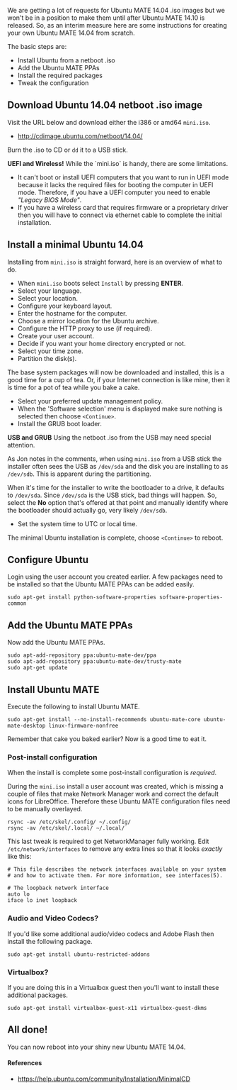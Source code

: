 <!--
.. title: Ubuntu MATE 14.04 from Scratch
.. slug: 2014-08-ubuntu-mate-14-04-from-scratch
.. date: 2014-08-20 22:57:43
.. tags: Ubuntu,MATE,LTS,Trusty
.. link: 
.. description: Installing Ubuntu MATE 14.04 from scratch
.. author: Martin Wimpress
-->

We are getting a lot of requests for Ubuntu MATE 14.04 .iso images but we
won't be in a position to make them until after Ubuntu MATE 14.10 is
released. So, as an interim measure here are some instructions for creating
your own Ubuntu MATE 14.04 from scratch.

The basic steps are:

  * Install Ubuntu from a netboot .iso
  * Add the Ubuntu MATE PPAs
  * Install the required packages
  * Tweak the configuration

## Download Ubuntu 14.04 netboot .iso image

Visit the URL below and download either the i386 or amd64 `mini.iso`.

  * <http://cdimage.ubuntu.com/netboot/14.04/>

Burn the .iso to CD or `dd` it to a USB stick.

<div class="bs-component">
    <div class="alert alert-danger">
        <strong>UEFI and Wireless!</strong> While the `mini.iso` is handy, there are some limitations.
    </div>
</div>

  * It can't boot or install UEFI computers that you want to run in UEFI mode because it lacks the required files for booting the computer in UEFI 
mode. Therefore, if you have a UEFI computer you need to enable *"Legacy BIOS Mode"*.
  * If you have a wireless card that requires firmware or a proprietary driver then you will have to connect via ethernet cable to complete the initial installation.

## Install a minimal Ubuntu 14.04

Installing from `mini.iso` is straight forward, here is an overview of what
to do.

  * When `mini.iso` boots select `Install` by pressing **ENTER**.
  * Select your language.
  * Select your location.
  * Configure your keyboard layout.
  * Enter the hostname for the computer.
  * Choose a mirror location for the Ubuntu archive.
  * Configure the HTTP proxy to use (if required).
  * Create your user account.
  * Decide if you want your home directory encrypted or not.
  * Select your time zone.
  * Partition the disk(s).

The base system packages will now be downloaded and installed, this is a good
time for a cup of tea. Or, if your Internet connection is like mine, then it 
is time for a pot of tea while you bake a cake.

  * Select your preferred update management policy.
  * When the 'Software selection' menu is displayed make sure nothing is selected
  then choose `<Continue>`.
  * Install the GRUB boot loader.

<div class="bs-component">
    <div class="alert alert-danger">
        <strong>USB and GRUB</strong> Using the netboot .iso from the USB may need special attention.
    </div>
</div>

As Jon notes in the comments, when using `mini.iso` from a USB stick the installer often sees the 
USB as `/dev/sda` and the disk you are installing to as `/dev/sdb`. This is apparent during the
partitioning.

When it's time for the installer to write the bootloader to a drive, it defaults to `/dev/sda`.
Since `/dev/sda` is the USB stick, bad things will happen. So, select the **No** option that's offered
at that point and manually identify where the bootloader should actually go, very likely `/dev/sdb`.

  * Set the system time to UTC or local time.

The minimal Ubuntu installation is complete, choose `<Continue>` to reboot.

## Configure Ubuntu

Login using the user account you created earlier. A few packages need to be installed so that the Ubuntu MATE PPAs can be added easily.

    sudo apt-get install python-software-properties software-properties-common

## Add the Ubuntu MATE PPAs

Now add the Ubuntu MATE PPAs.

    sudo apt-add-repository ppa:ubuntu-mate-dev/ppa
    sudo apt-add-repository ppa:ubuntu-mate-dev/trusty-mate
    sudo apt-get update    

## Install Ubuntu MATE

Execute the following to install Ubuntu MATE. 

    sudo apt-get install --no-install-recommends ubuntu-mate-core ubuntu-mate-desktop linux-firmware-nonfree

Remember that cake you baked earlier? Now is a good time to eat it.

### Post-install configuration

When the install is complete some post-install configuration is *required*.

During the `mini.iso` install a user account was created, which is
missing a couple of files that make Network Manager work and 
correct the default icons for LibreOffice. Therefore these Ubuntu MATE
configuration files need to be manually overlayed.

    rsync -av /etc/skel/.config/ ~/.config/
    rsync -av /etc/skel/.local/ ~/.local/

This last tweak is required to get NetworkManager fully working. Edit
`/etc/network/interfaces` to remove any extra lines so that it looks
*exactly* like this:

    # This file describes the network interfaces available on your system
    # and how to activate them. For more information, see interfaces(5).
    
    # The loopback network interface
    auto lo
    iface lo inet loopback

### Audio and Video Codecs?

If you'd like some additional audio/video codecs and Adobe Flash then install
the following package.

    sudo apt-get install ubuntu-restricted-addons

### Virtualbox?

If you are doing this in a Virtualbox guest then you'll want to install these
additional packages.

    sudo apt-get install virtualbox-guest-x11 virtualbox-guest-dkms

## All done!

You can now reboot into your shiny new Ubuntu MATE 14.04.

#### References

  * <https://help.ubuntu.com/community/Installation/MinimalCD>
